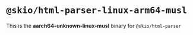 # `@skio/html-parser-linux-arm64-musl`

This is the **aarch64-unknown-linux-musl** binary for `@skio/html-parser`
